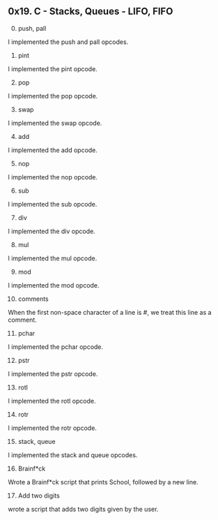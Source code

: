 ## 0x19. C - Stacks, Queues - LIFO, FIFO

0. push, pall

I implemented the push and pall opcodes.

1. pint

I implemented the pint opcode.

2. pop

I implemented the pop opcode.

3. swap

I implemented the swap opcode.

4. add

I implemented the add opcode.

5. nop

I implemented the nop opcode.

6. sub

I implemented the sub opcode.

7. div

I implemented the div opcode.


8. mul

I implemented the mul opcode.

9. mod

I implemented the mod opcode.

10. comments

When the first non-space character of a line is #, we treat this line as a comment.

11. pchar

I implemented the pchar opcode.

12. pstr

I implemented the pstr opcode.

13. rotl

I implemented the rotl opcode.

14. rotr

I implemented the rotr opcode.

15. stack, queue

I implemented the stack and queue opcodes.

16. Brainf*ck

Wrote a Brainf*ck script that prints School, followed by a new line.

17. Add two digits

wrote a script that adds two digits given by the user.





